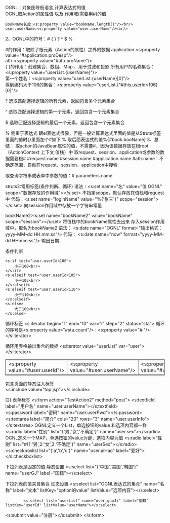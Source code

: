 ﻿OGNL：对象图导航语言,计算表达式的值        
      OGNL取Action的属性值  以及 作用域(需要用#)的值 
      
<!-- 输出表达式(ognl)的值 -->
  	BookName长度:<s:property value="bookName.length()"/><br/>
  	user.userName:<s:property value="user.userName"/><br/>
  	
2、OGNL中的符号：#  { }  ?  ^  $ %

#的作用：取除了根元素（Action的属性）之外的数据
application:<s:property value="#application.proDesp"/><br/>
attr:<s:property value="#attr.proName"/><br/>
{ }的作用：创建集合、数组、Map 、用于过滤和投影
 所有用户的名称集合：<s:property value="userList.{userName}"/><br/>
第一个姓名：<s:property value="userList.{userName}[0]"/><br/>
得到编码大于106的集合：<s:property value="userList.{^#this.userId>106}[0]"/> 


? 选取匹配选择逻辑的所有元素，返回包含多个元素集合

^ 选取匹配选择逻辑的第一个元素，返回包含一个元素集合

$ 选取匹配选择逻辑的最后一个元素，返回包含一个元素集合

% 侧重于表达式 跟el表达式很像，但是一般计算表达式里面的值是从Struts标签里面的值时{}里面加个#如下
% 取后面表达式的值%{#book.booName}
3、总结：
取action的JavaBean属性的值，不需要#，因为该数据存放在根root（ActionContext 上下文  值栈）中
取request、session、application或参数的数据需要根#
#request.name      #session.name      #application.name
#attr.name：不确定范围，自动在request、session、application中搜索

取查询字符串或表单中参数的值：# parameters.name


     
struts2:常用标签(条件判断、循环)
语法：<s:set name="名" value="值 OGNL" scope="数据存放的作用域"></s:set>  不指定scope，默认存放在值栈和request中
代码：<s:set name="loginName" value="%{'张三'}" scope="session"></s:set>  向session作用域中存放一个字符串常量




bookName2:<s:set name="bookName2" value="bookName" scope="session"></s:set> 将值栈中的bookName属性去出来  存入session作用域中，取名为bookName2
语法： <s:date name="OGNL" format="输出格式：yyyy-MM-dd  HH:mm:ss"/>
代码： <s:date name="now" format="yyyy-MM-dd  HH:mm:ss"/>   输出日期 
    
条件判断 

    <s:if test="user.userId<100">
    	小于100<br/>
    </s:if>
    <s:elseif test="user.userId<105">
    	小于105<br/>
    </s:elseif>
    <s:elseif test="user.userId<110">
    	小于110<br/>
    </s:elseif>
    <s:else>
    	大于100<br/>
    </s:else>
    
循环标签 
    <s:iterator begin="1" end="10" var="i" step="2" status="sta">
    	循环的序号是<s:property value="#sta.count"/> : <s:property value="#i"/>
    </s:iterator>
    
循环用表格输出集合的数据 
    <table border="1">
	    <s:iterator value="userList" var="user">
	    	<tr>
	    		<td><s:property value="#user.userId"/> </td>
	    		<td><s:property value="#user.userName"/> </td>
	    		<td><s:property value="#user.userPwd"/> </td>
	    	</tr>
	    </s:iterator>
    </table>

包含页面的静态注入标签    
    <s:include value="top.jsp"></s:include>
    

(2).表单标签
    <s:form action="TestAction2" method="post">
    	<s:textfield label="用户名" name="user.userName"></s:textfield><br/>
    	<s:password label="密码" name="user.userPwd"></s:password><br/>
    	<s:textarea label="简介" cols="20" rows="3" name="user.userInfo"></s:textarea>     	OGNL定义一个List，单选按钮的value 和选项内容都一样   
    	<s:radio label="性别" list="{'男','女','不确定'}" name="user.sex"></s:radio> OGNL定义一个MAP，单选按钮的value为键，选项内容为值
    	<s:radio label="性别" list="#{1:'男',2:'女',3:'不确定'}" name="userSex"></s:radio>
  	 <s:checkboxlist list="{'a','b','c'}" name="user.aiHao" label="爱好"></s:checkboxlist>
    	 
下拉列表是固定的值 
静态设置  	 <s:select list="{'中国','美国','韩国'}" name="userGJ" label="国籍"></s:select>
    	  
下拉列表的值来自集合
动态设置    	  <s:select list="OGNL表达式的集合" name="名称" label="文本" listKey="option的value" listValue="选项内容"></s:select>
 			
     	  	<s:select list="userList" name="user.guoJi" label="国籍" listKey="userId" listValue="userName"></s:select>
    	  
  <s:submit value="注册"></s:submit>
    </s:form>